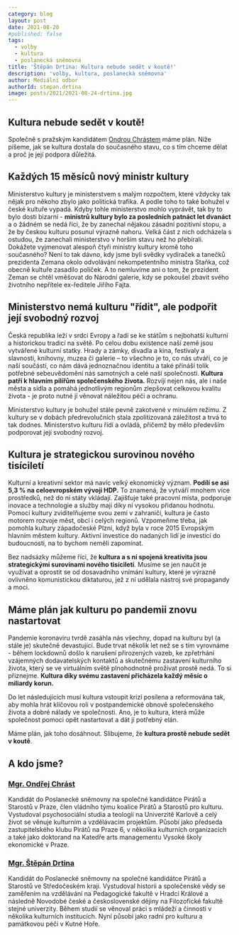 ```yaml
---
category: blog
layout: post
date: 2021-08-20
#published: false
tags: 
  - volby
  - kultura
  - poslanecká sněmovna
title: 'Štěpán Drtina: Kultura nebude sedět v koutě!'
description: 'volby, kultura, poslanecká sněmovna'
author: Mediální odbor
authorId: stepan.drtina
image: posts/2021/2021-08-24-drtina.jpg
---
```


## Kultura nebude sedět v koutě! 

Společně s pražským kandidátem [Ondrou Chrástem](https://www.piratiastarostove.cz/kandidati/mgr-ondrej-chrast/) máme plán. Níže píšeme, jak se kultura dostala do současného stavu, co s tím chceme dělat a proč je její podpora důležitá.

## Každých 15 měsíců nový ministr kultury

Ministerstvo kultury je ministerstvem s malým rozpočtem, které vždycky tak nějak pro někoho zbylo jako politická trafika. A podle toho to také bohužel v české kultuře vypadá. Kdyby tohle ministerstvo mohlo vyprávět, tak by to bylo dosti bizarní - **ministrů kultury bylo za posledních patnáct let dvanáct** a o žádném se nedá říci, že by zanechal nějakou zásadní pozitivní stopu, a že by českou kulturu posunul výrazně nahoru. Velká část z nich odcházela s ostudou, že zanechali ministerstvo v horším stavu než ho přebírali. Dokážete vyjmenovat alespoň čtyři ministry kultury kromě toho současného? Není to tak dávno, kdy jsme byli svědky vydíraček a tanečků prezidenta Zemana okolo odvolávání nekompetentního ministra Staňka, což obecně kultuře zasadilo políček. A to nemluvíme ani o tom, že prezident Zeman se chtěl vměšovat do Národní galerie, kdy se pokoušel zbavit svého životního nepřítele ex-ředitele Jiřího Fajta.

## Ministerstvo nemá kulturu "řídit", ale podpořit její svobodný rozvoj

Česká republika leží v srdci Evropy a řadí se ke státům s nejbohatší kulturní a historickou tradicí na světě. Po celou dobu existence naší země jsou vytvářené kulturní statky. Hrady a zámky, divadla a kina, festivaly a slavnosti, knihovny, muzea či galerie – to všechno je to, co nás utváří, co je naší součástí, co nám dává jednoznačnou identitu a také přináší tolik potřebné sebeuvědomění nás samotných a celé naší společnosti. **Kultura patří k hlavním pilířům společenského života.** Rozvíjí nejen nás, ale i naše města a sídla a pomáhá jednotlivým regionům zlepšovat celkovou kvalitu života - je proto nutné jí věnovat náležitou péči a ochranu.

Ministerstvo kultury je bohužel stále pevně zakotvené v minulém režimu. Z kultury se v dobách předrevolučních stala zpolitizovaná záležitost a trvá to tak dodnes. Ministerstvo kulturu řídí a ovládá, přičemž by mělo především podporovat její svobodný rozvoj.

## Kultura je strategickou surovinou nového tisíciletí

Kulturní a kreativní sektor má navíc velký ekonomický význam. **Podílí se asi 5,3 % na celoevropském vývoji HDP.** To znamená, že vytváří mnohem více prostředků, než do ní státy vkládají. Zajišťuje také pracovní místa, podporuje inovace a technologie a služby mají díky ní vysokou přidanou hodnotu. Pomocí kultury zviditelňujeme svou zemi v zahraničí, kultura je často motorem rozvoje měst, obcí i celých regionů. Vzpomeňme třeba, jak pomohla kultury západočeské Plzni, když byla v roce 2015 Evropským hlavním městem kultury. Aktivní investice do nadaných lidí je investicí do budoucnosti, na to bychom neměli zapomínat.

Bez nadsázky můžeme říci, že **kultura a s ní spojená kreativita jsou strategickými surovinami nového tisíciletí**. Musíme se jen naučit je využívat a oprostit se od dosavadního vnímání kultury, které je výrazně ovlivněno komunistickou diktaturou, jež z ní udělala nástroj své propagandy a moci.

## Máme plán jak kulturu po pandemii znovu nastartovat

Pandemie koronaviru tvrdě zasáhla nás všechny, dopad na kulturu byl (a stále je) skutečně devastující. Bude trvat několik let než se s tím vyrovnáme - během lockdownů došlo k narušení přirozených vazeb, ke zpřetrhání vzájemných dodavatelských kontaktů a skutečnému zastavení kulturního života, který se ve virtuálním světě plnohodnotně prožívat prostě nedá. To si přiznejme. **Kultura díky svému zastavení přicházela každý měsíc o miliardy korun.**

Do let následujících musí kultura vstoupit krizí posílena a reformována tak, aby mohla hrát klíčovou roli v postpandemické obnově společenského života a dobré nálady ve společnosti. Ano, je to kultura, která může společnost pomoci opět nastartovat a dát jí potřebný elán.

Máme plán, jak toho dosáhnout. Slibujeme, že **kultura prostě nebude sedět v koutě**.

## A kdo jsme? 

### [Mgr. Ondřej Chrást](https://www.piratiastarostove.cz/kandidati/mgr-ondrej-chrast/)
Kandidát do Poslanecké sněmovny na společné kandidátce Pirátů a Starostů v Praze, člen vládního týmu koalice Pirátů a Starostů pro kulturu. Vystudoval psychosociální studia a teologii na Univerzitě Karlově a celý život se věnuje kulturním a vzdělávacím projektům. Působí jako předseda zastupitelského klubu Pirátů na Praze 6, v několika kulturních organizacích a také jako doktorand na Katedře arts managementu Vysoké školy ekonomické v Praze.

### [Mgr. Štěpán Drtina](https://www.piratiastarostove.cz/kandidati/mgr-stepan-drtina/)
Kandidát do Poslanecké sněmovny na společné kandidátce Pirátů a Starostů ve Středočeském kraji. Vystudoval historii a společenské vědy se zaměřením na vzdělávání na Pedagogické fakultě v Hradci Králové a následně Novodobé české a československé dějiny na Filozofické fakultě stejné univerzity. Během studií se věnoval práci s mládeží a činnosti v několika kulturních institucích. Nyní působí jako radní pro kulturu a památkovou péči v Kutné Hoře.
